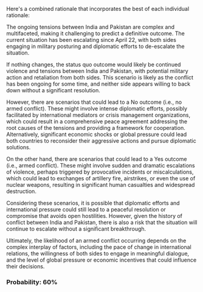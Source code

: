 Here's a combined rationale that incorporates the best of each individual rationale:

The ongoing tensions between India and Pakistan are complex and multifaceted, making it challenging to predict a definitive outcome. The current situation has been escalating since April 22, with both sides engaging in military posturing and diplomatic efforts to de-escalate the situation.

If nothing changes, the status quo outcome would likely be continued violence and tensions between India and Pakistan, with potential military action and retaliation from both sides. This scenario is likely as the conflict has been ongoing for some time, and neither side appears willing to back down without a significant resolution.

However, there are scenarios that could lead to a No outcome (i.e., no armed conflict). These might involve intense diplomatic efforts, possibly facilitated by international mediators or crisis management organizations, which could result in a comprehensive peace agreement addressing the root causes of the tensions and providing a framework for cooperation. Alternatively, significant economic shocks or global pressure could lead both countries to reconsider their aggressive actions and pursue diplomatic solutions.

On the other hand, there are scenarios that could lead to a Yes outcome (i.e., armed conflict). These might involve sudden and dramatic escalations of violence, perhaps triggered by provocative incidents or miscalculations, which could lead to exchanges of artillery fire, airstrikes, or even the use of nuclear weapons, resulting in significant human casualties and widespread destruction.

Considering these scenarios, it is possible that diplomatic efforts and international pressure could still lead to a peaceful resolution or compromise that avoids open hostilities. However, given the history of conflict between India and Pakistan, there is also a risk that the situation will continue to escalate without a significant breakthrough.

Ultimately, the likelihood of an armed conflict occurring depends on the complex interplay of factors, including the pace of change in international relations, the willingness of both sides to engage in meaningful dialogue, and the level of global pressure or economic incentives that could influence their decisions.

### Probability: 60%